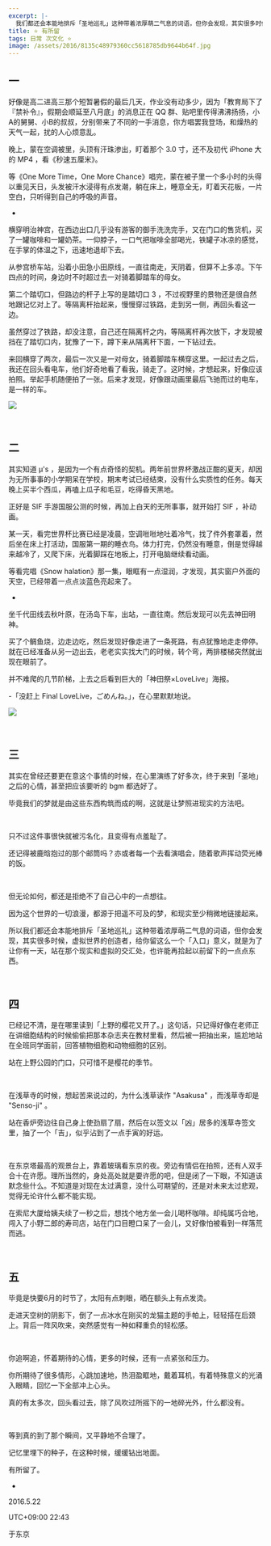 ```yaml
---
excerpt: |-
  我们都还会本能地排斥「圣地巡礼」这种带着浓厚萌二气息的词语，但你会发现，其实很多时候，虚拟世界的创造者，给你留这么一个「入口」意义，就是为了让你有一天，站在那个现实和虚拟的交汇处，也许能再拾起以前留下的一点点东西。
title: ⭐️ 有所留
tags: 日常 次文化 ⭐️
image: /assets/2016/8135c48979360cc5618785db9644b64f.jpg
---
```


## 一

好像是高二进高三那个短暂暑假的最后几天，作业没有动多少，因为「教育局下了『禁补令』，假期会顺延至八月底」的消息正在 QQ 群、贴吧里传得沸沸扬扬，小A的舅舅、小B的叔叔，分别带来了不同的一手消息，你方唱罢我登场，和燥热的天气一起，扰的人心烦意乱。

晚上，蒙在空调被里，头顶有汗珠渗出，盯着那个 3.0 寸，还不及初代 iPhone 大的 MP4 ，看《秒速五厘米》。

等《One More Time，One More Chance》唱完，蒙在被子里一个多小时的头得以重见天日，头发被汗水浸得有点发潮，躺在床上，睡意全无，盯着天花板，一片空白，只听得到自己的呼吸的声音。

-

横穿明治神宫，在西边出口几乎没有游客的御手洗洗完手，又在门口的售货机，买了一罐咖啡和一罐奶茶。一仰脖子，一口气把咖啡全部喝光，铁罐子冰凉的感觉，在手掌的体温之下，迅速地退却下去。

从参宫桥车站，沿着小田急小田原线，一直往南走，天阴着，但算不上多凉。下午四点的时间，身边时不时超过去一对骑着脚踏车的母女。

第二个踏切口，但路边的杆子上写的是踏切口 3 ，不过视野里的景物还是很自然地跟记忆对上了。等隔离杆抬起来，慢慢穿过铁路，走到另一侧，再回头看这一边。

虽然穿过了铁路，却没注意，自己还在隔离杆之内，等隔离杆再次放下，才发现被挡在了踏切口内，犹豫了一下，蹲下来从隔离杆下面，一下钻过去。

来回横穿了两次，最后一次又是一对母女，骑着脚踏车横穿这里。一起过去之后，我还在回头看电车，他们好奇地看了看我，骑走了。这时候，才想起来，好像应该拍照。举起手机随便拍了一张。后来才发现，好像跟动画里最后飞驰而过的电车，是一样的车。

![](/assets/2016/13503ba34dbb7db96dda219acb27990d.jpg)

<br>

## 二

其实知道 μ's ，是因为一个有点奇怪的契机。两年前世界杯激战正酣的夏天，却因为无所事事的小学期呆在学校，期末考试已经结束，没有什么实质性的任务。每天晚上买半个西瓜，再嗑上瓜子和毛豆，吃得昏天黑地。

正好是 SIF 手游国服公测的时候，再加上白天的无所事事，就开始打 SIF ，补动画。

某一天，看完世界杯比赛已经是凌晨，空调咝咝地吐着冷气，找了件外套罩着，然后坐在床上打活动，国服第一期的睡衣鸟。体力打完，仍然没有睡意，倒是觉得越来越冷了，又爬下床，光着脚踩在地板上，打开电脑继续看动画。

等看完唱《Snow halation》那一集，眼眶有一点湿润，才发现，其实窗户外面的天空，已经带着一点点淡蓝色亮起来了。

-

坐千代田线去秋叶原，在汤岛下车，出站，一直往南。然后发现可以先去神田明神。

买了个鲷鱼烧，边走边吃，然后发现好像走进了一条死路，有点犹豫地走走停停。就在已经准备从另一边出去，老老实实找大门的时候，转个弯，两排楼梯突然就出现在眼前了。

并不难爬的几节阶梯，上去之后看到巨大的「神田祭×LoveLive」海报。

-「没赶上 Final LoveLive，ごめんね。」，在心里默默地说。

![](/assets/2016/ea899bf0622cb3de493bb222f73f33d5.jpg)

<br>

## 三

其实在曾经还要更在意这个事情的时候，在心里演练了好多次，终于来到「圣地」之后的心情，甚至把应该要听的 bgm 都选好了。

毕竟我们的梦就是由这些东西构筑而成的啊，这就是让梦照进现实的方法吧。

<br>

只不过这件事很快就被污名化，且变得有点羞耻了。

还记得被鹿晗抱过的那个邮筒吗？亦或者每一个去看演唱会，随着歌声挥动荧光棒的饭。

<br>

但无论如何，都还是拒绝不了自己心中的一点想往。

因为这个世界的一切浪漫，都源于把遥不可及的梦，和现实至少稍微地链接起来。

所以我们都还会本能地排斥「圣地巡礼」这种带着浓厚萌二气息的词语，但你会发现，其实很多时候，虚拟世界的创造者，给你留这么一个「入口」意义，就是为了让你有一天，站在那个现实和虚拟的交汇处，也许能再拾起以前留下的一点点东西。

<br>

## 四

已经记不清，是在哪里读到「上野的樱花又开了。」这句话，只记得好像在老师正在讲细胞结构的时候偷偷把那本杂志夹在教材里看，然后被一把抽出来，尴尬地站在全班同学面前，回答植物细胞和动物细胞的区别。

站在上野公园的门口，只可惜不是樱花的季节。

<br>

在浅草寺的时候，想起苦来说过的，为什么浅草读作 "Asakusa" ，而浅草寺却是 "Senso-ji" 。

站在香炉旁边往自己身上使劲扇了扇，然后在以签文以「凶」居多的浅草寺签文里，抽了一个「吉」，似乎沾到了一点手寅的好运。

<br>

在东京塔最高的观景台上，靠着玻璃看东京的夜。旁边有情侣在拍照，还有人双手合十在许愿。理所当然的，身处高处就是要许愿的吧，但是闭了一下眼，不知道该默念些什么。不知道是对现在太过满意，没什么可期望的，还是对未来太过悲观，觉得无论许什么都不能实现。

在索尼大厦给姨夫续了一秒之后，想找个地方坐一会儿喝杯咖啡。却纯属巧合地，闯入了小野二郎的寿司店，站在门口目瞪口呆了一会儿，又好像怕被看到一样落荒而逃。

<br>

## 五

毕竟是快要6月的时节了，太阳有点刺眼，晒在额头上有点发烫。

走进天空树的阴影下，倒了一点冰水在刚买的龙猫主题的手帕上，轻轻搭在后颈上。背后一阵风吹来，突然感觉有一种如释重负的轻松感。

<br>

你追啊追，怀着期待的心情，更多的时候，还有一点紧张和压力。

你所期待了很多情形，心跳加速地，热泪盈眶地，戴着耳机，有着特殊意义的光涌入眼睛，回忆一下全部冲上心头。

真的有太多次，回头看过去，除了风吹过所摇下的一地碎光外，什么都没有。

<br>

等到真的到了那个瞬间，又平静地不合理了。

记忆里埋下的种子，在这种时候，缓缓钻出地面。

有所留了。

-

2016.5.22

UTC+09:00 22:43

于东京
